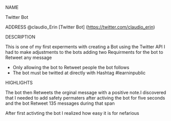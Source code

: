 NAME

Twitter Bot

ADDRESS
@claudio_Erin [Twitter Bot] (https://twitter.com/claudio_erin)

DESCRIPTION

This is one of my first experments with creating a Bot using the Twitter API
I had to make adjustments to the bots adding two Requirments for the bot to Retweet any message
* Only allowing the bot to Retweet people the bot follows
* The bot must be twitted at directly with Hashtag #learninpublic

HIGHLIGHTS

The bot then Retweets the orginal message with a positive note.I discovered that I needed to add safety permaters after activing the bot for five seconds and the bot Retweet 135 messages during that span

After first activting the bot I realized how easy it is for nefarious 
